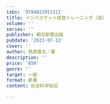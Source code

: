 ```yaml
---
isbn: '9784022951311'
title: インバスケット経営トレーニング（仮）
volume: ''
series: ''
publisher: 朝日新聞出版
pubdate: '2021-07-13'
cover: ''
author: 鳥原隆志／著
description: ''
price: '850'
genre: ''
target: 一般
format: 新書
content: 社会科学総記

---
```


